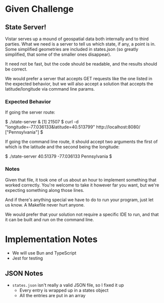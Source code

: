 # Given Challenge
## State Server!

Vistar serves up a mound of geospatial data both internally and to third
parties. What we need is a server to tell us which state, if any, a point is in.
Some simplified geometries are included in states.json (so greatly simplified,
that some of the smaller ones disappear).

It need not be fast, but the code should be readable, and the results should be
correct.

We would prefer a server that accepts GET requests like the one listed in the
expected behavior, but we will also accept a solution that accepts the
latitude/longitude via command line params.

### Expected Behavior

  If going the server route:

  $ ./state-server &
  [1] 21507
  $ curl  -d "longitude=-77.036133&latitude=40.513799" http://localhost:8080/
  ["Pennsylvania"]
  $

  If going the command line route, it should accept two arguments the first of
  which is the latitude and the second being the longitude:

  $ ./state-server 40.51379 -77.036133
  Pennsylvania
  $

### Notes

Given that file, it took one of us about an hour to implement something that
worked correctly. You're welcome to take it however far you want, but we're
expecting something along those lines.

And if there's anything special we have to do to run your program, just let us
know. A Makefile never hurt anyone.

We would prefer that your solution not require a specific IDE to run, and that
it can be built and run on the command line.

# Implementation Notes

- We will use Bun and TypeScript
- Jest for testing

## JSON Notes
- `states.json` isn't really a valid JSON file, so I fixed it up
  - Every entry is wrapped up in a states object
  - All the entries are put in an array
